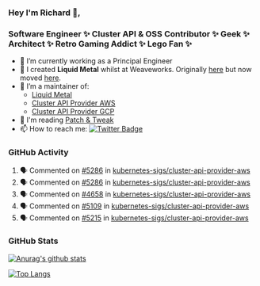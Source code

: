 ### Hey I'm Richard 👋, 

<h3 align="left">Software Engineer ✨ Cluster API & OSS Contributor ✨ Geek ✨ Architect ✨ Retro Gaming Addict ✨ Lego Fan ✨</h3>

- 🔭 I’m currently working as a Principal Engineer
- 📯 I created **Liquid Metal** whilst at Weaveworks. Originally [here](https://github.com/weaveworks-liquidmetal) but now moved [here](https://github.com/liquidmetal-dev).
- 👯 I’m a maintainer of:
  -  [Liquid Metal](https://github.com/liquidmetal-dev)
  -  [Cluster API Provider AWS](https://github.com/kubernetes-sigs/cluster-api-provider-aws)
  -  [Cluster API Provider GCP](https://github.com/kubernetes-sigs/cluster-api-provider-gcp)
- 💬 I'm reading [Patch & Tweak](https://bjooks.com/products/patch-tweak-exploring-modular-synthesis)
- 📫 How to reach me: [![Twitter Badge](https://img.shields.io/badge/-@fruit_case-00acee?style=flat&logo=Twitter&logoColor=white)](https://twitter.com/intent/follow?screen_name=fruit_case "Follow on Twitter")

### GitHub Activity 

<!--START_SECTION:activity-->
1. 🗣 Commented on [#5286](https://github.com/kubernetes-sigs/cluster-api-provider-aws/pull/5286#issuecomment-2631219174) in [kubernetes-sigs/cluster-api-provider-aws](https://github.com/kubernetes-sigs/cluster-api-provider-aws)
2. 🗣 Commented on [#5286](https://github.com/kubernetes-sigs/cluster-api-provider-aws/pull/5286#issuecomment-2631218609) in [kubernetes-sigs/cluster-api-provider-aws](https://github.com/kubernetes-sigs/cluster-api-provider-aws)
3. 🗣 Commented on [#4658](https://github.com/kubernetes-sigs/cluster-api-provider-aws/issues/4658#issuecomment-2630849948) in [kubernetes-sigs/cluster-api-provider-aws](https://github.com/kubernetes-sigs/cluster-api-provider-aws)
4. 🗣 Commented on [#5109](https://github.com/kubernetes-sigs/cluster-api-provider-aws/pull/5109#issuecomment-2627530287) in [kubernetes-sigs/cluster-api-provider-aws](https://github.com/kubernetes-sigs/cluster-api-provider-aws)
5. 🗣 Commented on [#5215](https://github.com/kubernetes-sigs/cluster-api-provider-aws/pull/5215#issuecomment-2627527996) in [kubernetes-sigs/cluster-api-provider-aws](https://github.com/kubernetes-sigs/cluster-api-provider-aws)
<!--END_SECTION:activity-->

### GitHub Stats

[![Anurag's github stats](https://github-readme-stats.vercel.app/api?username=richardcase&count_private=true&show_icons=true)](https://github.com/anuraghazra/github-readme-stats)

[![Top Langs](https://github-readme-stats.vercel.app/api/top-langs/?username=richardcase&hide=html&layout=compact)](https://github.com/anuraghazra/github-readme-stats)
